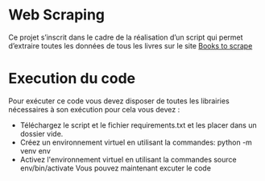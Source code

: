 # Web Scraping
Ce projet s’inscrit dans le cadre de la réalisation d’un script qui permet d’extraire toutes les données de tous les livres sur le site [Books to scrape](http://books.toscrape.com/)
# Execution du code
 Pour exécuter ce code vous devez disposer de toutes les librairies nécessaires à son exécution pour cela vous devez :
 * Téléchargez le script et le fichier requirements.txt et les placer dans un dossier vide.
 * Créez un environnement virtuel en utilisant la commandes: python -m venv env
 * Activez l'environnement virtuel en utilisant la commandes source env/bin/activate 
Vous pouvez maintenant excuter le code  
